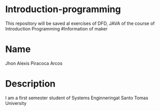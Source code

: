# Introduction-programming
This repository will be saved al exercises of DFD, JAVA of the course of Introduction Programming
#Information of maker
# Name
Jhon Alexis Piracoca Arcos
# Description
I am a first semester student of Systems Enginneringat Santo Tomas University
